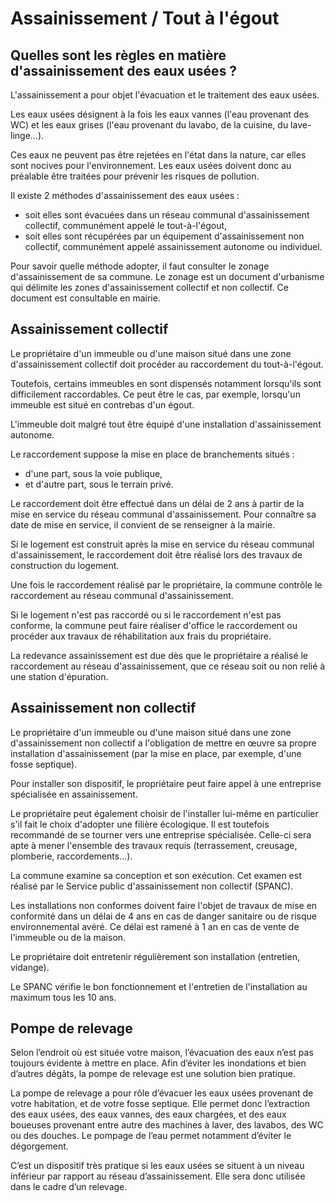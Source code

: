 # Assainissement / Tout à l'égout

## Quelles sont les règles en matière d'assainissement des eaux usées ?

L'assainissement a pour objet l'évacuation et le traitement des eaux usées.

Les eaux usées désignent à la fois les eaux vannes (l'eau provenant des WC) et les eaux grises (l'eau provenant du lavabo, de la cuisine, du lave-linge...).

Ces eaux ne peuvent pas être rejetées en l'état dans la nature, car elles sont nocives pour l'environnement. Les eaux usées doivent donc au préalable être traitées pour prévenir les risques de pollution.


Il existe 2 méthodes d'assainissement des eaux usées :

* soit elles sont évacuées dans un réseau communal d'assainissement collectif, communément appelé le tout-à-l'égout,
* soit elles sont récupérées par un équipement d'assainissement non collectif, communément appelé assainissement autonome ou individuel.
 

Pour savoir quelle méthode adopter, il faut consulter le zonage d'assainissement de sa commune. Le zonage est un document d'urbanisme qui délimite les zones d'assainissement collectif et non collectif. Ce document est consultable en mairie.

 
## Assainissement collectif

Le propriétaire d'un immeuble ou d'une maison situé dans une zone d'assainissement collectif doit procéder au raccordement du tout-à-l'égout.

Toutefois, certains immeubles en sont dispensés notamment lorsqu'ils sont difficilement raccordables. Ce peut être le cas, par exemple, lorsqu'un immeuble est situé en contrebas d'un égout.

L'immeuble doit malgré tout être équipé d'une installation d'assainissement autonome.

Le raccordement suppose la mise en place de branchements situés :

* d'une part, sous la voie publique,
* et d'autre part, sous le terrain privé.

Le raccordement doit être effectué dans un délai de 2 ans à partir de la mise en service du réseau communal d'assainissement. Pour connaître sa date de mise en service, il convient de se renseigner à la mairie.

Si le logement est construit après la mise en service du réseau communal d'assainissement, le raccordement doit être réalisé lors des travaux de construction du logement.

Une fois le raccordement réalisé par le propriétaire, la commune contrôle le raccordement au réseau communal d'assainissement.

Si le logement n'est pas raccordé ou si le raccordement n'est pas conforme, la commune peut faire réaliser d'office le raccordement ou procéder aux travaux de réhabilitation aux frais du propriétaire.

La redevance assainissement est due dès que le propriétaire a réalisé le raccordement au réseau d'assainissement, que ce réseau soit ou non relié à une station d'épuration.

 
## Assainissement non collectif

Le propriétaire d'un immeuble ou d'une maison situé dans une zone d'assainissement non collectif a l'obligation de mettre en œuvre sa propre installation d'assainissement (par la mise en place, par exemple, d'une fosse septique).

Pour installer son dispositif, le propriétaire peut faire appel à une entreprise spécialisée en assainissement.

Le propriétaire peut également choisir de l'installer lui-même en particulier s'il fait le choix d'adopter une filière écologique. Il est toutefois recommandé de se tourner vers une entreprise spécialisée. Celle-ci sera apte à mener l'ensemble des travaux requis (terrassement, creusage, plomberie, raccordements...).

La commune examine sa conception et son exécution. Cet examen est réalisé par le Service public d'assainissement non collectif (SPANC).

Les installations non conformes doivent faire l'objet de travaux de mise en conformité dans un délai de 4 ans en cas de danger sanitaire ou de risque environnemental avéré. Ce délai est ramené à 1 an en cas de vente de l'immeuble ou de la maison.

Le propriétaire doit entretenir régulièrement son installation (entretien, vidange).

Le SPANC vérifie le bon fonctionnement et l'entretien de l'installation au maximum tous les 10 ans.

 

## Pompe de relevage

Selon l’endroit où est située votre maison, l’évacuation des eaux n’est pas toujours évidente à mettre en place. Afin d’éviter les inondations et bien d’autres dégâts, la pompe de relevage est une solution bien pratique.

La pompe de relevage a pour rôle d’évacuer les eaux usées provenant de votre habitation, et de votre fosse septique. Elle permet donc l’extraction des eaux usées, des eaux vannes, des eaux chargées, et des eaux boueuses provenant entre autre des machines à laver, des lavabos, des WC ou des douches. Le pompage de l’eau permet notamment d’éviter le dégorgement.

C’est un dispositif très pratique si les eaux usées se situent à un niveau inférieur par rapport au réseau d’assainissement. Elle sera donc utilisée dans le cadre d’un relevage.